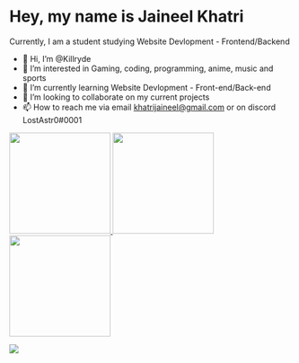 # Hey, my name is Jaineel Khatri
Currently, I am a student studying Website Devlopment - Frontend/Backend

- 👋 Hi, I’m @Killryde
- 👀 I’m interested in Gaming, coding, programming, anime, music and sports
- 🌱 I’m currently learning Website Devlopment - Front-end/Back-end
- 💞️ I’m looking to collaborate on my current projects
- 📫 How to reach me via email khatrijaineel@gmail.com or on discord LostAstr0#0001

<a href="https://github.com/Killryde">
  <img height="180em" src="https://github-readme-stats.vercel.app/api?username=Killryde&show_icons=true" />
  <img height="180em" src="https://github-readme-stats.vercel.app/api/top-langs/?username=Killryde&layout=compact" />
  <img height="180em" src="https://github-readme-streak-stats.herokuapp.com/?user=Killryde" />
</a>


[![](https://komarev.com/ghpvc/?username=Killryde)](https://github.com/Killryde)
